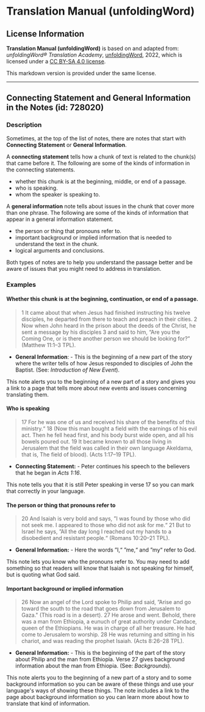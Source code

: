 # Translation Manual (unfoldingWord)

## License Information

**Translation Manual (unfoldingWord)** is based on and adapted from: _unfoldingWord® Translation Academy_, [unfoldingWord](https://unfoldingword.org/utw), 2022, which is licensed under a [CC BY-SA 4.0 license](https://creativecommons.org/licenses/by-sa/4.0/legalcode.en).

This markdown version is provided under the same license.



--------------------------------

## Connecting Statement and General Information in the Notes (id: 728020)

### Description

Sometimes, at the top of the list of notes, there are notes that start with **Connecting Statement** or **General Information**.

A **connecting statement** tells how a chunk of text is related to the chunk(s) that came before it. The following are some of the kinds of information in the connecting statements.

* whether this chunk is at the beginning, middle, or end of a passage.
* who is speaking.
* whom the speaker is speaking to.

A **general information** note tells about issues in the chunk that cover more than one phrase. The following are some of the kinds of information that appear in a general information statement.

* the person or thing that pronouns refer to.
* important background or implied information that is needed to understand the text in the chunk.
* logical arguments and conclusions.

Both types of notes are to help you understand the passage better and be aware of issues that you might need to address in translation.

### Examples

#### Whether this chunk is at the beginning, continuation, or end of a passage.

> 1 It came about that when Jesus had finished instructing his twelve disciples, he departed from there to teach and preach in their cities. 2 Now when John heard in the prison about the deeds of the Christ, he sent a message by his disciples 3 and said to him, “Are you the Coming One, or is there another person we should be looking for?” (Matthew 11:1–3 TPL).

* **General Information**: \- This is the beginning of a new part of the story where the writer tells of how Jesus responded to disciples of John the Baptist. (See: *Introduction of New Event*).

This note alerts you to the beginning of a new part of a story and gives you a link to a page that tells more about new events and issues concerning translating them.

#### Who is speaking

> 17 For he was one of us and received his share of the benefits of this ministry.“ 18 (Now this man bought a field with the earnings of his evil act. Then he fell head first, and his body burst wide open, and all his bowels poured out. 19 It became known to all those living in Jerusalem that the field was called in their own language Akeldama, that is, The field of blood). (Acts 1:17–19 TPL).

* **Connecting Statement:** \- Peter continues his speech to the believers that he began in *Acts 1:16*.

This note tells you that it is still Peter speaking in verse 17 so you can mark that correctly in your language.

#### The person or thing that pronouns refer to

> 20 And Isaiah is very bold and says, ”I was found by those who did not seek me. I appeared to those who did not ask for me.“ 21 But to Israel he says, ”All the day long I reached out my hands to a disobedient and resistant people.“ (Romans 10:20–21 TPL).

* **General Information:** \- Here the words ”I,“ ”me,“ and ”my“ refer to God.

This note lets you know who the pronouns refer to. You may need to add something so that readers will know that Isaiah is not speaking for himself, but is quoting what God said.

#### Important background or implied information

> 26 Now an angel of the Lord spoke to Philip and said, ”Arise and go toward the south to the road that goes down from Jerusalem to Gaza." (This road is in a desert). 27 He arose and went. Behold, there was a man from Ethiopia, a eunuch of great authority under Candace, queen of the Ethiopians. He was in charge of all her treasure. He had come to Jerusalem to worship. 28 He was returning and sitting in his chariot, and was reading the prophet Isaiah. (Acts 8:26–28 TPL).

* **General Information:** \- This is the beginning of the part of the story about Philip and the man from Ethiopia. Verse 27 gives background information about the man from Ethiopia. (See: *Backgrounds*).

This note alerts you to the beginning of a new part of a story and to some background information so you can be aware of these things and use your language's ways of showing these things. The note includes a link to the page about background information so you can learn more about how to translate that kind of information.


